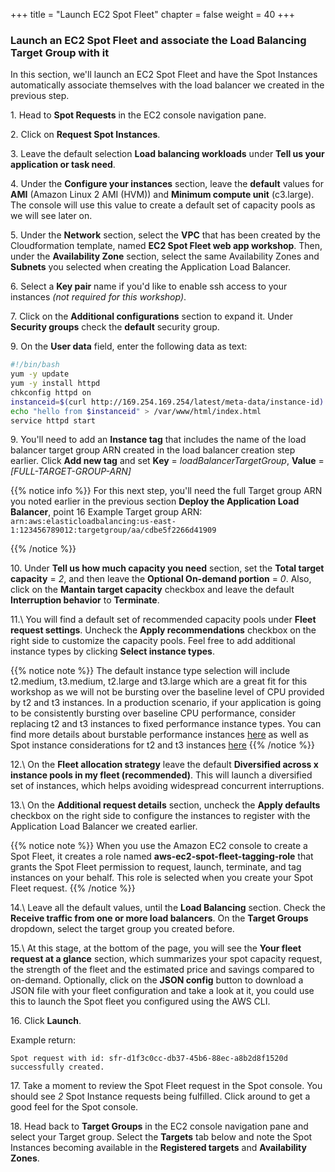 +++
title = "Launch EC2 Spot Fleet"
chapter = false
weight = 40
+++

### Launch an EC2 Spot Fleet and associate the Load Balancing Target Group with it

In this section, we'll launch an EC2 Spot Fleet and have the Spot Instances automatically associate themselves with the load balancer we created in the previous step.

1\. Head to **Spot Requests** in the EC2 console navigation pane.

2\. Click on **Request Spot Instances**.

3\. Leave the default selection **Load balancing workloads** under **Tell us your application or task need**. 

4\. Under the **Configure your instances** section, leave the **default** values for **AMI** (Amazon Linux 2 AMI (HVM)) and **Minimum compute unit** (c3.large). The console will use this value to create a default set of capacity pools as we will see later on. 

5\. Under the **Network** section, select the **VPC** that has been created by the Cloudformation template, named **EC2 Spot Fleet web app workshop**. Then, under the **Availability Zone** section, select the same Availability Zones and **Subnets** you selected when creating the Application Load Balancer.

6\. Select a **Key pair** name if you'd like to enable ssh access to your instances *(not required for this workshop)*.

7\. Click on the **Additional configurations** section to expand it. Under **Security groups** check the **default** security group. 

9\. On the **User data** field, enter the following data as text:

```bash
#!/bin/bash
yum -y update
yum -y install httpd
chkconfig httpd on
instanceid=$(curl http://169.254.169.254/latest/meta-data/instance-id)
echo "hello from $instanceid" > /var/www/html/index.html
service httpd start
```


9\. You'll need to add an **Instance tag** that includes the name of the load balancer target group ARN created in the load balancer creation step earlier. Click **Add new tag** and set **Key** = *loadBalancerTargetGroup*, **Value** = *[FULL-TARGET-GROUP-ARN]*

{{% notice info %}}
For this next step, you'll need the full Target group ARN you noted earlier in the previous section **Deploy the Application Load Balancer**, point 16
Example Target group ARN:
`arn:aws:elasticloadbalancing:us-east-1:123456789012:targetgroup/aa/cdbe5f2266d41909`

{{% /notice %}}




10\. Under **Tell us how much capacity you need** section, set the **Total target capacity** = *2*, and then leave the **Optional On-demand portion** = *0*. Also, click on the **Mantain target capacity** checkbox and leave the default **Interruption behavior** to **Terminate**.

11.\ You will find a default set of recommended capacity pools under **Fleet request settings**. Uncheck the **Apply recommendations** checkbox on the right side to customize the capacity pools. Feel free to add additional instance types by clicking **Select instance types**. 

{{% notice note %}}
The default instance type selection will include t2.medium, t3.medium, t2.large and t3.large which are a great fit for this workshop as we will not be bursting over the baseline level of CPU provided by t2 and t3 instances. In a production scenario, if your application is going to be consistently bursting over baseline CPU performance, consider replacing t2 and t3 instances to fixed performance instance types. You can find more details about burstable performance instances [here](https://docs.aws.amazon.com/AWSEC2/latest/UserGuide/burstable-credits-baseline-concepts.html) as well as Spot instance considerations for t2 and t3 instances [here](https://docs.aws.amazon.com/AWSEC2/latest/UserGuide/using-spot-limits.html#t3-spot-instances)
{{% /notice %}}

12.\ On the **Fleet allocation strategy** leave the default **Diversified across x instance pools in my fleet (recommended)**. This will launch a diversified set of instances, which helps avoiding widespread concurrent interruptions. 

13.\ On the **Additional request details** section, uncheck the **Apply defaults** checkbox on the right side to configure the instances to register with the Application Load Balancer we created earlier.

{{% notice note %}}
When you use the Amazon EC2 console to create a Spot Fleet, it creates a role named **aws-ec2-spot-fleet-tagging-role** that grants the Spot Fleet permission to request, launch, terminate, and tag instances on your behalf. This role is selected when you create your Spot Fleet request. 
{{% /notice %}}

14.\ Leave all the default values, until the **Load Balancing** section. Check the **Receive traffic from one or more load balancers**. On the **Target Groups** dropdown, select the target group you created before. 

15.\ At this stage, at the bottom of the page, you will see the **Your fleet request at a glance** section, which summarizes your spot capacity request, the strength of the fleet and the estimated price and savings compared to on-demand. Optionally, click on the **JSON config** button to download a JSON file with your fleet configuration and take a look at it, you could use this to launch the Spot fleet you configured using the AWS CLI. 

16\. Click **Launch**.

Example return:

```
Spot request with id: sfr-d1f3c0cc-db37-45b6-88ec-a8b2d8f1520d successfully created.
```

17\. Take a moment to review the Spot Fleet request in the Spot console. You should see *2* Spot Instance requests being fulfilled. Click around to get a good feel for the Spot console.

18\. Head back to **Target Groups** in the EC2 console navigation pane and select your Target group. Select the **Targets** tab below and note the Spot Instances becoming available in the **Registered targets** and **Availability Zones**.